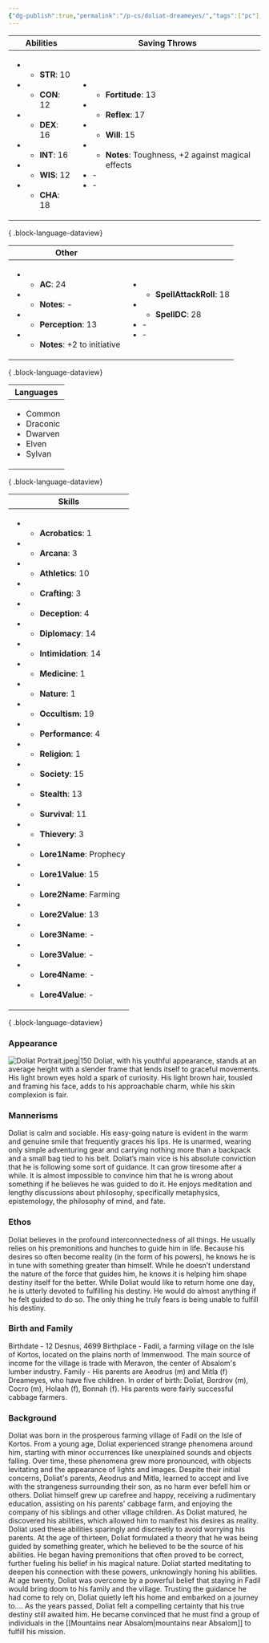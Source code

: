 ```yaml
---
{"dg-publish":true,"permalink":"/p-cs/doliat-dreameyes/","tags":["pc"],"dgShowBacklinks":true,"dgShowLocalGraph":true,"noteIcon":"pc","created":"2023-12-28T00:37:49.029+01:00","updated":"2024-01-18T21:19:08.887+01:00"}
---
```


| Abilities                                                                                                                                                                                                                                                       | Saving Throws                                                                                                                                                                                                                                      |
| --------------------------------------------------------------------------------------------------------------------------------------------------------------------------------------------------------------------------------------------------------------- | -------------------------------------------------------------------------------------------------------------------------------------------------------------------------------------------------------------------------------------------------- |
| <ul><li><ul><li><b>STR</b>: 10</li></ul></li><li><ul><li><b>CON</b>: 12</li></ul></li><li><ul><li><b>DEX</b>: 16</li></ul></li><li><ul><li><b>INT</b>: 16</li></ul></li><li><ul><li><b>WIS</b>: 12</li></ul></li><li><ul><li><b>CHA</b>: 18</li></ul></li></ul> | <ul><li><ul><li><b>Fortitude</b>: 13</li></ul></li><li><ul><li><b>Reflex</b>: 17</li></ul></li><li><ul><li><b>Will</b>: 15</li></ul></li><li><ul><li><b>Notes</b>: Toughness, +2 against magical effects</li></ul></li><li>\-</li><li>\-</li></ul> |

{ .block-language-dataview}

| Other                                                                                                                                                                                                 |                                                                                                                                   |
| ----------------------------------------------------------------------------------------------------------------------------------------------------------------------------------------------------- | --------------------------------------------------------------------------------------------------------------------------------- |
| <ul><li><ul><li><b>AC</b>: 24</li></ul></li><li><ul><li><b>Notes</b>: \-</li></ul></li><li><ul><li><b>Perception</b>: 13</li></ul></li><li><ul><li><b>Notes</b>: +2 to initiative</li></ul></li></ul> | <ul><li><ul><li><b>SpellAttackRoll</b>: 18</li></ul></li><li><ul><li><b>SpellDC</b>: 28</li></ul></li><li>\-</li><li>\-</li></ul> |

{ .block-language-dataview}

| Languages                                                                              |
| -------------------------------------------------------------------------------------- |
| <ul><li>Common</li><li>Draconic</li><li>Dwarven</li><li>Elven</li><li>Sylvan</li></ul> |

{ .block-language-dataview}

| Skills                                                                                                                                                                                                                                                                                                                                                                                                                                                                                                                                                                                                                                                                                                                                                                                                                                                                                                                                                                                                                                                                                                                                                                         |
| ------------------------------------------------------------------------------------------------------------------------------------------------------------------------------------------------------------------------------------------------------------------------------------------------------------------------------------------------------------------------------------------------------------------------------------------------------------------------------------------------------------------------------------------------------------------------------------------------------------------------------------------------------------------------------------------------------------------------------------------------------------------------------------------------------------------------------------------------------------------------------------------------------------------------------------------------------------------------------------------------------------------------------------------------------------------------------------------------------------------------------------------------------------------------------ |
| <ul><li><ul><li><b>Acrobatics</b>: 1</li></ul></li><li><ul><li><b>Arcana</b>: 3</li></ul></li><li><ul><li><b>Athletics</b>: 10</li></ul></li><li><ul><li><b>Crafting</b>: 3</li></ul></li><li><ul><li><b>Deception</b>: 4</li></ul></li><li><ul><li><b>Diplomacy</b>: 14</li></ul></li><li><ul><li><b>Intimidation</b>: 14</li></ul></li><li><ul><li><b>Medicine</b>: 1</li></ul></li><li><ul><li><b>Nature</b>: 1</li></ul></li><li><ul><li><b>Occultism</b>: 19</li></ul></li><li><ul><li><b>Performance</b>: 4</li></ul></li><li><ul><li><b>Religion</b>: 1</li></ul></li><li><ul><li><b>Society</b>: 15</li></ul></li><li><ul><li><b>Stealth</b>: 13</li></ul></li><li><ul><li><b>Survival</b>: 11</li></ul></li><li><ul><li><b>Thievery</b>: 3</li></ul></li><li><ul><li><b>Lore1Name</b>: Prophecy</li></ul></li><li><ul><li><b>Lore1Value</b>: 15</li></ul></li><li><ul><li><b>Lore2Name</b>: Farming</li></ul></li><li><ul><li><b>Lore2Value</b>: 13</li></ul></li><li><ul><li><b>Lore3Name</b>: \-</li></ul></li><li><ul><li><b>Lore3Value</b>: \-</li></ul></li><li><ul><li><b>Lore4Name</b>: \-</li></ul></li><li><ul><li><b>Lore4Value</b>: \-</li></ul></li></ul> |

{ .block-language-dataview}

### Appearance
![Doliat Portrait.jpeg|150](/img/user/_vault/attachments/Doliat%20Portrait.jpeg)
Doliat, with his youthful appearance, stands at an average height with a slender frame that lends itself to graceful movements. His light brown eyes hold a spark of curiosity. His light brown hair, tousled and framing his face, adds to his approachable charm, while his skin complexion is fair.
### Mannerisms
Doliat is calm and sociable. His easy-going nature is evident in the warm and genuine smile that frequently graces his lips. He is unarmed, wearing only simple adventuring gear and carrying nothing more than a backpack and a small bag tied to his belt.
Doliat’s main vice is his absolute conviction that he is following some sort of guidance. It can grow tiresome after a while. It is almost impossible to convince him that he is wrong about something if he believes he was guided to do it. He enjoys meditation and lengthy discussions about philosophy, specifically metaphysics, epistemology, the philosophy of mind, and fate.
### Ethos
Doliat believes in the profound interconnectedness of all things. He usually relies on his premonitions and hunches to guide him in life. Because his desires so often become reality (in the form of his powers), he knows he is in tune with something greater than himself. While he doesn’t understand the nature of the force that guides him, he knows it is helping him shape destiny itself for the better.
While Doliat would like to return home one day, he is utterly devoted to fulfilling his destiny. He would do almost anything if he felt guided to do so. The only thing he truly fears is being unable to fulfill his destiny.
### Birth and Family
Birthdate - 12 Desnus, 4699
Birthplace - Fadil, a farming village on the Isle of Kortos, located on the plains north of Immenwood. The main source of income for the village is trade with Meravon, the center of Absalom's lumber industry.
Family - His parents are Aeodrus (m) and Mitla (f) Dreameyes, who have five children. In order of birth: Doliat, Bordrov (m), Cocro (m), Holaah (f), Bonnah (f). His parents were fairly successful cabbage farmers.
### Background
Doliat was born in the prosperous farming village of Fadil on the Isle of Kortos. From a young age, Doliat experienced strange phenomena around him, starting with minor occurrences like unexplained sounds and objects falling. Over time, these phenomena grew more pronounced, with objects levitating and the appearance of lights and images.
Despite their initial concerns, Doliat's parents, Aeodrus and Mitla, learned to accept and live with the strangeness surrounding their son, as no harm ever befell him or others. Doliat himself grew up carefree and happy, receiving a rudimentary education, assisting on his parents' cabbage farm, and enjoying the company of his siblings and other village children.
As Doliat matured, he discovered his abilities, which allowed him to manifest his desires as reality.  Doliat used these abilities sparingly and discreetly to avoid worrying his parents. At the age of thirteen, Doliat formulated a theory that he was being guided by something greater, which he believed to be the source of his abilities. He began having premonitions that often proved to be correct, further fueling his belief in his magical nature. Doliat started meditating to deepen his connection with these powers, unknowingly honing his abilities.
At age twenty, Doliat was overcome by a powerful belief that staying in Fadil would bring doom to his family and the village. Trusting the guidance he had come to rely on, Doliat quietly left his home and embarked on a journey to.... As the years passed, Doliat felt a compelling certainty that his true destiny still awaited him. He became convinced that he must find a group of individuals in the [[Mountains near Absalom\|mountains near Absalom]] to fulfill his mission.